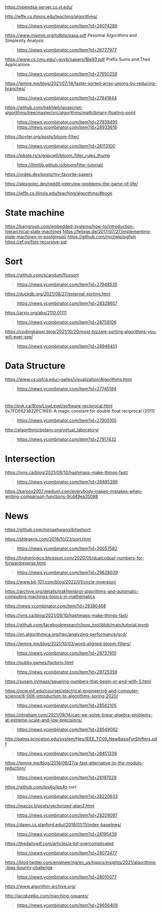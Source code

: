 https://opendsa-server.cs.vt.edu/

http://jeffe.cs.illinois.edu/teaching/algorithms/
> https://news.ycombinator.com/item?id=26074289

https://www.mipmip.org/tidbits/pasa.pdf Pessimal Algorithms and Simplexity Analysis
> https://news.ycombinator.com/item?id=26777977

https://www.cs.cmu.edu/~guyb/papers/Ble93.pdf Prefix Sums and Their Applications
> https://news.ycombinator.com/item?id=27650259

https://lemire.me/blog/2021/07/14/faster-sorted-array-unions-by-reducing-branches/
> https://news.ycombinator.com/item?id=27841844

https://github.com/trekhleb/javascript-algorithms/tree/master/src/algorithms/math/binary-floating-point
> https://news.ycombinator.com/item?id=27939495
> https://news.ycombinator.com/item?id=28933618

https://boyter.org/posts/bloom-filter/
> https://news.ycombinator.com/item?id=28113100

https://lobste.rs/s/gqpcw0/bloom_filter_rules_thumb
> https://llimllib.github.io/bloomfilter-tutorial/

https://ordep.dev/posts/my-favorite-papers

https://alexgolec.dev/reddit-interview-problems-the-game-of-life/

https://jeffe.cs.illinois.edu/teaching/algorithms/#book

# State machine
https://barrgroup.com/embedded-systems/how-to/introduction-hierarchical-state-machines
https://felixge.de/2017/07/27/implementing-state-machines-in-postgresql/
https://github.com/michelp/pgfsm
https://ef.gy/fsm-recursive-sql

# Sort
https://github.com/scandum/fluxsort
> https://news.ycombinator.com/item?id=27948535

https://duckdb.org/2021/08/27/external-sorting.html
> https://news.ycombinator.com/item?id=28328657

https://arxiv.org/abs/2110.01111
> https://news.ycombinator.com/item?id=28758106

https://codingkaiser.blog/2021/10/20/most-bizzare-sorting-algorithms-you-will-ever-see/
> https://news.ycombinator.com/item?id=28946451

# Data Structure
https://www.cs.usfca.edu/~galles/visualization/Algorithms.html
> https://news.ycombinator.com/item?id=27745184

#
http://pvk.ca/Blog/LowLevel/software-reciprocal.html 0x7FDE623822FC16E6: A magic constant for double float reciprocal (2011)
> https://news.ycombinator.com/item?id=27905105

http://algorithmicbotany.org/virtual_laboratory/
> https://news.ycombinator.com/item?id=27917432

# Intersection
https://jvns.ca/blog/2021/09/10/hashmaps-make-things-fast/
> https://news.ycombinator.com/item?id=28485396

https://karpov2007.medium.com/everybody-makes-mistakes-when-writing-comparison-functions-9cd49ea35088

# News
https://github.com/minjaehwang/bitsetsort

https://shlegeris.com/2018/10/23/sqrt.html
> https://news.ycombinator.com/item?id=30057582

https://higherlogics.blogspot.com/2020/05/dualcodual-numbers-for-forwardreverse.html
> https://news.ycombinator.com/item?id=29828039

https://www.bit-101.com/blog/2022/01/circle-inversion/

https://archive.org/details/trakhtenbrot-algorithms-and-automatic-computing-machines-topics-in-mathematics

https://news.ycombinator.com/item?id=29380468

https://jvns.ca/blog/2021/09/10/hashmaps-make-things-fast/

https://github.com/facebookresearch/loop_tool/blob/main/tutorial.ipynb

https://en.algorithmica.org/hpc/analyzing-performance/gcd/

https://lemire.me/blog/2021/10/03/word-aligned-bloom-filters/
> https://news.ycombinator.com/item?id=28737910

https://pubby.games/factorio.html
> https://news.ycombinator.com/item?id=28725359

https://susam.in/maze/squaring-numbers-that-begin-or-end-with-5.html

https://ocw.mit.edu/courses/electrical-engineering-and-computer-science/6-006-introduction-to-algorithms-spring-2020/
> https://news.ycombinator.com/item?id=28582105

https://nhigham.com/2021/09/14/can-we-solve-linear-algebra-problems-at-extreme-scale-and-low-precisions/
> https://news.ycombinator.com/item?id=28549062

http://palms.princeton.edu/system/files/IEEE_TC09_NewBasisForShifters.pdf
> https://news.ycombinator.com/item?id=28451339

https://lemire.me/blog/2016/06/27/a-fast-alternative-to-the-modulo-reduction/
> https://news.ycombinator.com/item?id=28197029

https://github.com/ips4o/ips4o sort
> https://news.ycombinator.com/item?id=28220633

https://mazzo.li/posts/vectorized-atan2.html
> https://news.ycombinator.com/item?id=28209097

https://dawn.cs.stanford.edu//2018/01/11/index-baselines/ 
> https://news.ycombinator.com/item?id=28195439

https://thedailywtf.com/articles/a-bit-overcomplicated
> https://news.ycombinator.com/item?id=28072477

https://blog.twitter.com/engineering/en_us/topics/insights/2021/algorithmic-bias-bounty-challenge
> https://news.ycombinator.com/item?id=28010077

https://www.algorithm-archive.org/

http://jacobzelko.com/marching-squares/
> https://news.ycombinator.com/item?id=29656409
